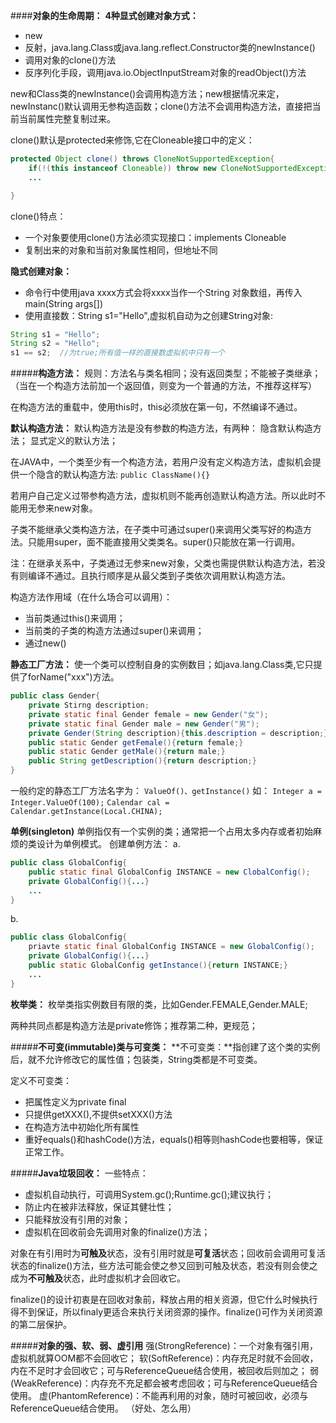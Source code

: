 ####**对象的生命周期：**
**4种显式创建对象方式：**
* new
* 反射，java.lang.Class或java.lang.reflect.Constructor类的newInstance()
* 调用对象的clone()方法
* 反序列化手段，调用java.io.ObjectInputStream对象的readObject()方法

new和Class类的newInstance()会调用构造方法；new根据情况来定，newInstanc()默认调用无参构造函数；clone()方法不会调用构造方法，直接把当前当前属性完整复制过来。

clone()默认是protected来修饰,它在Cloneable接口中的定义：
```java
protected Object clone() throws CloneNotSupportedException{
	if(!(this instanceof Cloneable)) throw new CloneNotSupportedException();
    ...

}
```
clone()特点：
* 一个对象要使用clone()方法必须实现接口：implements Cloneable
* 复制出来的对象和当前对象属性相同，但地址不同

**隐式创建对象：**
* 命令行中使用java xxxx方式会将xxxx当作一个String 对象数组，再传入main(String args[])
* 使用直接数：String s1="Hello",虚拟机自动为之创建String对象:
```java
String s1 = "Hello";
String s2 = "Hello";
s1 == s2;  //为true;所有值一样的直接数虚拟机中只有一个
```

#####**构造方法：**
规则：方法名与类名相同；没有返回类型；不能被子类继承；
（当在一个构造方法前加一个返回值，则变为一个普通的方法，不推荐这样写）

在构造方法的重载中，使用this时，this必须放在第一句，不然编译不通过。

**默认构造方法：**
默认构造方法是没有参数的构造方法，有两种：
隐含默认构造方法；
显式定义的默认方法；

在JAVA中，一个类至少有一个构造方法，若用户没有定义构造方法，虚拟机会提供一个隐含的默认构造方法:
`public ClassName(){}`

若用户自己定义过带参构造方法，虚拟机则不能再创造默认构造方法。所以此时不能用无参来new对象。

子类不能继承父类构造方法，在子类中可通过super()来调用父类写好的构造方法。只能用super，面不能直接用父类类名。super()只能放在第一行调用。

注：在继承关系中，子类通过无参来new对象，父类也需提供默认构造方法，若没有则编译不通过。且执行顺序是从最父类到子类依次调用默认构造方法。

构造方法作用域（在什么场合可以调用）：
* 当前类通过this()来调用；
* 当前类的子类的构造方法通过super()来调用；
* 通过new()

**静态工厂方法：**
使一个类可以控制自身的实例数目；如java.lang.Class类,它只提供了forName("xxx")方法。
```java
public class Gender{
	private Stirng description;
    private static final Gender female = new Gender("女");
    private static final Gender male = new Gender("男");
    private Gender(String description){this.description = description;}
    public static Gender getFemale(){return female;}
    public static Gender getMale(){return male;}
    public String getDescription(){return description;}
}
```
一般约定的静态工厂方法名字为：
`ValueOf()、getInstance()`
如：
`Integer a = Integer.ValueOf(100);`
`Calendar cal = Calendar.getInstance(Local.CHINA);`

**单例(singleton)**
单例指仅有一个实例的类；通常把一个占用太多内存或者初始麻烦的类设计为单例模式。
创建单例方法：
a.
```java
public class GlobalConfig{
	public static final GlobalConfig INSTANCE = new ClobalConfig();
    private GlobalConfig(){...}
    ...
}
```
b.
```java
public class GlobalConfig{
	priavte static final GlobalConfig INSTANCE = new GlobalConfig();
    private GlobalConfig(){...}
    public static GlobalConfig getInstance(){return INSTANCE;}
    ...
}
```

**枚举类：**
枚举类指实例数目有限的类，比如Gender.FEMALE,Gender.MALE;


两种共同点都是构造方法是private修饰；推荐第二种，更规范；







#####**不可变(immutable)类与可变类：**
**不可变类：**指创建了这个类的实例后，就不允许修改它的属性值；包装类，String类都是不可变类。


定义不可变类：
* 把属性定义为private final
* 只提供getXXX(),不提供setXXX()方法
* 在构造方法中初始化所有属性
* 重好equals()和hashCode()方法，equals()相等则hashCode也要相等，保证正常工作。




#####**Java垃圾回收：**
一些特点：
* 虚拟机自动执行，可调用System.gc();Runtime.gc();建议执行；
* 防止内在被非法释放，保证其健壮性；
* 只能释放没有引用的对象；
* 虚拟机在回收前会先调用对象的finalize()方法；

对象在有引用时为**可触及**状态，没有引用时就是**可复活**状态；回收前会调用可复活状态的finalize()方法，些方法可能会使之参又回到可触及状态，若没有则会使之成为**不可触及**状态，此时虚拟机才会回收它。

finalize()的设计初衷是在回收对象前，释放占用的相关资源，但它什么时候执行得不到保证，所以finaly更适合来执行关闭资源的操作。finalize()可作为关闭资源的第二层保护。

#####**对象的强、软、弱、虚引用**
强(StrongReference)：一个对象有强引用，虚拟机就算OOM都不会回收它；
软(SoftReference)：内存充足时就不会回收，内在不足时才会回收它；可与ReferenceQueue结合使用，被回收后则加之；
弱(WeakReference)：内存充不充足都会被考虑回收；可与ReferenceQueue结合使用。
虚(PhantomReference)：不能再利用的对象，随时可被回收，必须与ReferenceQueue结合使用。
（好处、怎么用）











